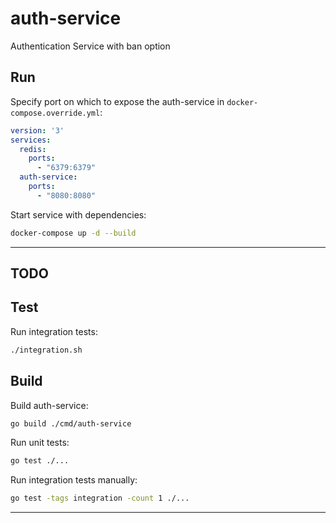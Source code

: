 # auth-service

Authentication Service with ban option

## Run

Specify port on which to expose the auth-service in `docker-compose.override.yml`:

```yaml
version: '3'
services:
  redis:
    ports:
      - "6379:6379"
  auth-service:
    ports:
      - "8080:8080"
```

Start service with dependencies:
```sh
docker-compose up -d --build
```
---
## TODO
## Test

Run integration tests:
```sh
./integration.sh
```

## Build

Build auth-service:
```sh
go build ./cmd/auth-service
```

Run unit tests:
```sh
go test ./...
```

Run integration tests manually:
```sh
go test -tags integration -count 1 ./...
```
---